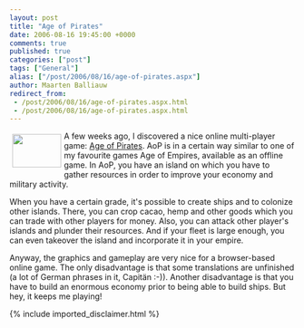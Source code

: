 ```yaml
---
layout: post
title: "Age of Pirates"
date: 2006-08-16 19:45:00 +0000
comments: true
published: true
categories: ["post"]
tags: ["General"]
alias: ["/post/2006/08/16/age-of-pirates.aspx"]
author: Maarten Balliauw
redirect_from:
 - /post/2006/08/16/age-of-pirates.aspx.html
 - /post/2006/08/16/age-of-pirates.aspx.html
---
```

<p><a href="/images/WindowsLiveWriter/AgeofPirates_8667/aop%5B4%5D.jpg" mce_href="/images/WindowsLiveWriter/AgeofPirates_8667/aop%5B4%5D.jpg" atomicselection="true"><img src="/images/WindowsLiveWriter/AgeofPirates_8667/aop_thumb%5B4%5D.jpg" style="border: 0px none ;" mce_src="/images/WindowsLiveWriter/AgeofPirates_8667/aop_thumb%5B4%5D.jpg" align="left" border="0" height="59" hspace="5" vspace="5" width="86"></a> A few weeks ago, I discovered a nice online multi-player game: <a href="http://www.ageofpirates.co.uk" mce_href="http://www.ageofpirates.co.uk">Age of Pirates</a>. AoP is in a certain way similar to one of my favourite games Age of Empires, available as an offline game. In AoP, you have an island on which you have to gather resources in order to improve your economy and military activity. </p><p>When you have a certain grade, it's possible to create ships and to colonize other islands. There, you can crop cacao, hemp and other goods which you can trade with other players for money. Also, you can attack other player's islands and plunder their resources. And if your fleet is large enough, you can even takeover the island and incorporate it in your empire. </p><p>Anyway, the graphics and gameplay are very nice for a browser-based online game. The only disadvantage is that some translations are unfinished (a lot of German phrases in it, Capitän :-)). Another disadvantage is that you have to build an enormous economy prior to being able to build ships. But hey, it keeps me playing!</p>
{% include imported_disclaimer.html %}
